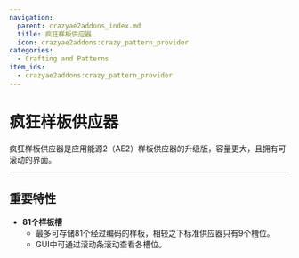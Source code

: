 ```yaml
---
navigation:
  parent: crazyae2addons_index.md
  title: 疯狂样板供应器
  icon: crazyae2addons:crazy_pattern_provider
categories:
  - Crafting and Patterns
item_ids:
  - crazyae2addons:crazy_pattern_provider
---
```


# 疯狂样板供应器

<BlockImage id="crazyae2addons:crazy_pattern_provider" scale="4"></BlockImage>

疯狂样板供应器是应用能源2（AE2）样板供应器的升级版，容量更大，且拥有可滚动的界面。

---

## 重要特性

- **81个样板槽**
   - 最多可存储81个经过编码的样板，相较之下标准供应器只有9个槽位。
   - GUI中可通过滚动条滚动查看各槽位。